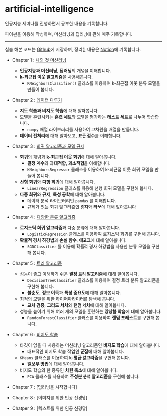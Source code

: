 # artificial-intelligence
인공지능 세미나를 진행하면서 공부한 내용을 기록합니다.

파이썬을 이용해 작성하며, 머신러닝과 딥러닝에 관해 매주 기록합니다.

-----
실습 해본 코드는 [Github](https://github.com/Jinwon-Dev/artificial-intelligence)에 저장하며, 정리한 내용은 [Notion](https://jinwonyoon.notion.site/Artificial-Intelligence-b01648e7ae1d4d1b97b523fe73c480d9)에 기록합니다.

- Chapter 1 : [나의 첫 머신러닝](https://jinwonyoon.notion.site/Chapter-1-0ee0eb675a9940ea84fba15006111299)
  - **인공지능과 머신러닝, 딥러닝**의 개념을 이해합니다.
  - **k-최근접 이웃 알고리즘**을 사용해봅니다.
    - `KNeighborsClassifier()` 클래스를 이용하여 k-최근접 이웃 분류 모델을 만들어 봅니다.

- Chapter 2 : [데이터 다루기](https://jinwonyoon.notion.site/Chapter-2-a676d519ae7846af850784f81947d75d)
  - **지도 학습과 비지도 학습**에 대해 알아봅니다.
  - 모델을 훈련시키는 **훈련 세트**와 모델을 평가하는 **테스트 세트**로 나누어 학습합니다.
    - `numpy` 배열 라이브러리를 사용하여 고차원을 배열을 만듭니다.
  - **데이터 전처리**에 대해 알아보고, **표준 점수**를 이해합니다.

- Chapter 3 : [회귀 알고리즘과 모델 규제](https://jinwonyoon.notion.site/Chapter-3-d1d6c7093ca54751a892c0132d5c57d2)
  - **회귀**의 개념과 **k-최근접 이웃 회귀**에 대해 알아봅니다.
    - **결정 계수**와 **과대적합, 과소적합**을 이해합니다.
    - `KNeighborsRegressor` 클래스를 이용하여 k-최근접 이웃 회귀 모델을 만들어 봅니다.
  - **선형 회귀**와 **다항 회귀**에 대해 알아봅니다.
    - `LinearRegression` 클래스를 이용해 선형 회귀 모델을 구현해 봅니다.
  - **다중 회귀**와 **규제**, **특성 공학**에 대해 알아봅니다.
    - 데이터 분석 라이브러리인 `pandas` 를 이해합니다.
    - 규제가 있는 회귀 알고리즘인 **릿지**와 **라쏘**에 대해 알아봅니다.

- Chapter 4 : [다양한 분류 알고리즘](https://jinwonyoon.notion.site/Chapter-4-c979e7fea39c45e794ead4422edb6e7e)
  - **로지스틱 회귀 알고리즘**과 다중 분류에 대해 알아봅니다.
    - `LogisticRegression` 클래스를 이용하여 로지스틱 회귀를 구현해 봅니다.
  - **확률적 경사 하강법**과 **손실 함수**, **에포크**에 대해 알아봅니다.
    - `SGDClassifier` 를 이용해 확률적 경사 하강법을 사용한 분류 모델을 구현해 봅니다.  

- Chapter 5 : [트리 알고리즘](https://jinwonyoon.notion.site/Chapter-5-e92d2cf2c6ff45de86bea6757c00e1bc)
  - 성능이 좋고 이해하기 쉬운 **결정 트리 알고리즘**에 대해 알아봅니다.
    - `DecisionTreeClassifier` 클래스를 이용하여 결정 트리 분류 알고리즘을 구현해 봅니다.
    - **불순도**, **정보 이득**과 **특성 중요도**에 대해 알아봅니다.
  - 최적의 모델을 위한 하이퍼파라미터를 탐색해 봅니다.
    - **교차 검증**, **그리드 서치**와 **랜덤 서치**에 대해 알아봅니다.
  - 성능을 높이기 위해 여러 개의 모델을 훈련하는 **앙상블 학습**에 대해 알아봅니다.
    - `RandomForestClassifier` 클래스를 이용하여 **랜덤 포레스트**를 구현해 봅니다.

- Chapter 6 : [비지도 학습](https://jinwonyoon.notion.site/Chapter-6-6b4bfb0be90e48fc877fd050e54c77e4)
  - 타깃이 없을 때 사용하는 머신러닝 알고리즘인 **비지도 학습**에 대해 알아봅니다.
    - 대표적인 비지도 학습 작업인 **군집**에 대해 알아봅니다.
  - `KMeans` 클래스를 이용하여 **k-평균 알고리즘**을 구현해 봅니다.
    - **엘보우 방법**에 대해 알아봅니다.
  - 비지도 학습의 한 종류인 **차원 축소**에 대해 알아봅니다.
    - `PCA` 클래스를 사용하여 **주성분 분석 알고리즘**을 구현해 봅니다.

- Chapter 7 : [딥러닝을 시작합니다]

- Chapter 8 : [이미지를 위한 인공 신경망]

- Chatper 9 : [텍스트를 위한 인공 신경망]